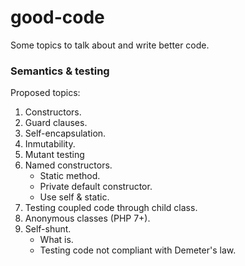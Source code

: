 # good-code
Some topics to talk about and write better code.

### Semantics & testing

Proposed topics:

1) Constructors.
2) Guard clauses.
3) Self-encapsulation.
4) Inmutability.
5) Mutant testing
6) Named constructors.
    * Static method.
    * Private default constructor.
    * Use self & static.
7) Testing coupled code through child class.
8) Anonymous classes (PHP 7+).
9) Self-shunt.
    * What is.
    * Testing code not compliant with Demeter's law.
